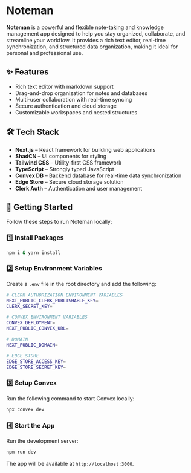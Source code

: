 
# Noteman  

**Noteman** is a powerful and flexible note-taking and knowledge management app designed to help you stay organized, collaborate, and streamline your workflow. It provides a rich text editor, real-time synchronization, and structured data organization, making it ideal for personal and professional use.  

## ✨ Features  
- Rich text editor with markdown support  
- Drag-and-drop organization for notes and databases  
- Multi-user collaboration with real-time syncing  
- Secure authentication and cloud storage  
- Customizable workspaces and nested structures  

## 🛠 Tech Stack  
- **Next.js** – React framework for building web applications  
- **ShadCN** – UI components for styling  
- **Tailwind CSS** – Utility-first CSS framework  
- **TypeScript** – Strongly typed JavaScript  
- **Convex DB** – Backend database for real-time data synchronization  
- **Edge Store** – Secure cloud storage solution  
- **Clerk Auth** – Authentication and user management  

## 🚀 Getting Started  

Follow these steps to run Noteman locally:  

### 1️⃣ Install Packages  
```sh
npm i & yarn install
```  

### 2️⃣ Setup Environment Variables  
Create a `.env` file in the root directory and add the following:  
```sh
# CLERK AUTHORIZATION ENVIRONMENT VARIABLES
NEXT_PUBLIC_CLERK_PUBLISHABLE_KEY=
CLERK_SECRET_KEY=

# CONVEX ENVIRONMENT VARIABLES
CONVEX_DEPLOYMENT=
NEXT_PUBLIC_CONVEX_URL=

# DOMAIN
NEXT_PUBLIC_DOMAIN=

# EDGE STORE
EDGE_STORE_ACCESS_KEY=
EDGE_STORE_SECRET_KEY=
```  

### 3️⃣ Setup Convex  
Run the following command to start Convex locally:  
```sh
npx convex dev
```  

### 4️⃣ Start the App  
Run the development server:  
```sh
npm run dev
```  

The app will be available at `http://localhost:3000`.

